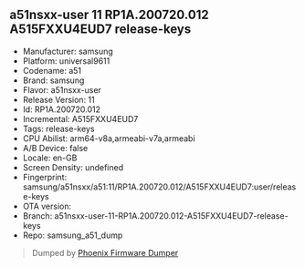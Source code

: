 ## a51nsxx-user 11 RP1A.200720.012 A515FXXU4EUD7 release-keys
- Manufacturer: samsung
- Platform: universal9611
- Codename: a51
- Brand: samsung
- Flavor: a51nsxx-user
- Release Version: 11
- Id: RP1A.200720.012
- Incremental: A515FXXU4EUD7
- Tags: release-keys
- CPU Abilist: arm64-v8a,armeabi-v7a,armeabi
- A/B Device: false
- Locale: en-GB
- Screen Density: undefined
- Fingerprint: samsung/a51nsxx/a51:11/RP1A.200720.012/A515FXXU4EUD7:user/release-keys
- OTA version: 
- Branch: a51nsxx-user-11-RP1A.200720.012-A515FXXU4EUD7-release-keys
- Repo: samsung_a51_dump


>Dumped by [Phoenix Firmware Dumper](https://github.com/DroidDumps/phoenix_firmware_dumper)
